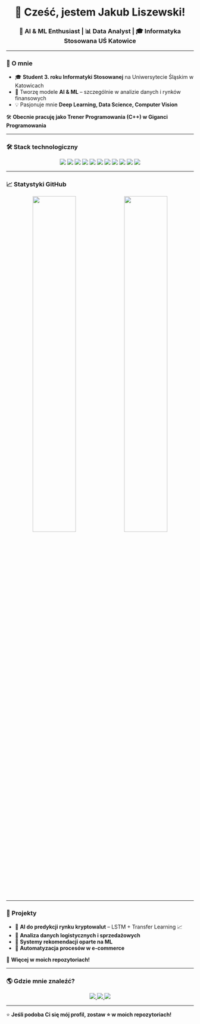 <h1 align="center">👋 Cześć, jestem Jakub Liszewski!</h1>
<h3 align="center">🤖 AI & ML Enthusiast | 📊 Data Analyst | 🎓 Informatyka Stosowana UŚ Katowice</h3>

---

### 🚀 O mnie  
- 🎓 **Student 3. roku Informatyki Stosowanej** na Uniwersytecie Śląskim w Katowicach  
- 🤖 Tworzę modele **AI & ML** – szczególnie w analizie danych i rynków finansowych  
- 💡 Pasjonuje mnie **Deep Learning, Data Science, Computer Vision**  

🛠 **Obecnie pracuję jako Trener Programowania (C++) w Giganci Programowania**  

---

### 🛠 Stack technologiczny  
<p align="center">
  <img src="https://img.shields.io/badge/-Python-3776AB?style=for-the-badge&logo=python&logoColor=white">
  <img src="https://img.shields.io/badge/-TensorFlow-FF6F00?style=for-the-badge&logo=tensorflow&logoColor=white">
  <img src="https://img.shields.io/badge/-SQL-4479A1?style=for-the-badge&logo=postgresql&logoColor=white">
  <img src="https://img.shields.io/badge/-Flask-000000?style=for-the-badge&logo=flask&logoColor=white">
  <img src="https://img.shields.io/badge/-Pandas-150458?style=for-the-badge&logo=pandas&logoColor=white">
  <img src="https://img.shields.io/badge/-NumPy-013243?style=for-the-badge&logo=numpy&logoColor=white">
  <img src="https://img.shields.io/badge/-Git-F05032?style=for-the-badge&logo=git&logoColor=white">
  <img src="https://img.shields.io/badge/-Java-007396?style=for-the-badge&logo=java&logoColor=white">
  <img src="https://img.shields.io/badge/-C++-00599C?style=for-the-badge&logo=cplusplus&logoColor=white">
  <img src="https://img.shields.io/badge/-Windows-0078D6?style=for-the-badge&logo=windows&logoColor=white">
  <img src="https://img.shields.io/badge/-Linux-FCC624?style=for-the-badge&logo=linux&logoColor=black">
</p>

---

### 📈 Statystyki GitHub  
<p align="center">
  <img src="https://github-readme-stats.vercel.app/api?username=LiCHUTKO&show_icons=true&theme=dark&hide_border=true" width="48%">
  <img src="https://github-readme-streak-stats.herokuapp.com/?user=LiCHUTKO&theme=dark&hide_border=true" width="48%">
</p>

---

### 📌 Projekty  
- 🔹 **AI do predykcji rynku kryptowalut** – LSTM + Transfer Learning 📈  
- 🔹 **Analiza danych logistycznych i sprzedażowych**  
- 🔹 **Systemy rekomendacji oparte na ML**  
- 🔹 **Automatyzacja procesów w e-commerce**  

📂 **Więcej w moich repozytoriach!**  

---

### 🌎 Gdzie mnie znaleźć?  
<p align="center">
  <a href="https://github.com/LiCHUTKO">
    <img src="https://img.shields.io/badge/-GitHub-181717?style=for-the-badge&logo=github&logoColor=white">
  </a>
  <a href="https://linkedin.com/in/yourprofile">
    <img src="https://img.shields.io/badge/-LinkedIn-0077B5?style=for-the-badge&logo=linkedin&logoColor=white">
  </a>
  <a href="mailto:kuba.liszewski5@outlook.com">
    <img src="https://img.shields.io/badge/-Email-D14836?style=for-the-badge&logo=gmail&logoColor=white">
  </a>
</p>

---

⭐ **Jeśli podoba Ci się mój profil, zostaw ⭐ w moich repozytoriach!**  
